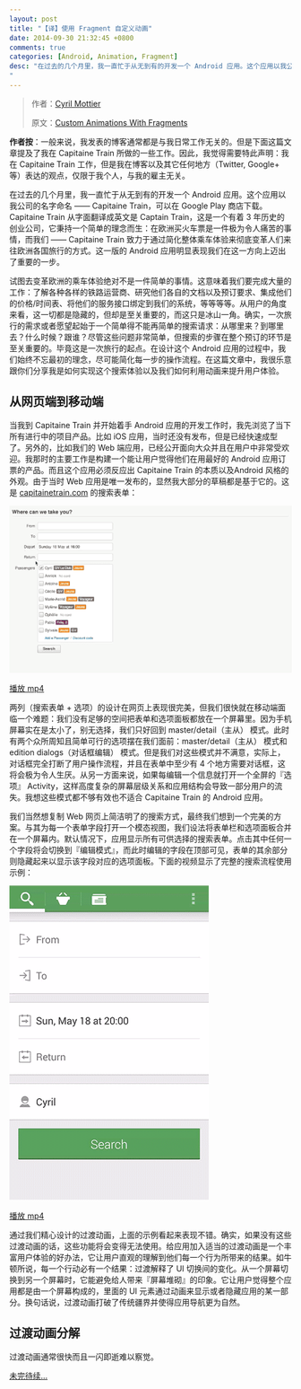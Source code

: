 ```yaml
---
layout: post
title: "【译】使用 Fragment 自定义动画"
date: 2014-09-30 21:32:45 +0800
comments: true
categories: [Android, Animation, Fragment]
desc: "在过去的几个月里，我一直忙于从无到有的开发一个 Android 应用。这个应用以我公司的名字命名 —— Capitaine Train，可以在 Google Play 商店下载。Capitaine Train 从字面翻译成英文是 Captain Train，这是一个有着 3 年历史的创业公司，它秉持一个简单的理念而生：在欧洲买火车票是一件极为令人痛苦的事情，而我们 —— Capitaine Train 致力于通过简化整体乘车体验来彻底变革人们来往欧洲各国旅行的方式。这一版的 Android 应用明显表现我们在这一方向上迈出了重要的一步。
"
---
```


>作者：[Cyril Mottier][author]
>
>原文：[Custom Animations With Fragments][origin post]

**作者按**：一般来说，我发表的博客通常都是与我日常工作无关的。但是下面这篇文章提及了我在 Capitaine Train 所做的一些工作。因此，我觉得需要特此声明：我在 Capitaine Train 工作，但是我在博客以及其它任何地方（Twitter, Google+ 等）表达的观点，仅限于我个人，与我的雇主无关。

在过去的几个月里，我一直忙于从无到有的开发一个 Android 应用。这个应用以我公司的名字命名 —— Capitaine Train，可以在 Google Play 商店下载。Capitaine Train 从字面翻译成英文是 Captain Train，这是一个有着 3 年历史的创业公司，它秉持一个简单的理念而生：在欧洲买火车票是一件极为令人痛苦的事情，而我们 —— Capitaine Train 致力于通过简化整体乘车体验来彻底变革人们来往欧洲各国旅行的方式。这一版的 Android 应用明显表现我们在这一方向上迈出了重要的一步。

试图去变革欧洲的乘车体验绝对不是一件简单的事情。这意味着我们要完成大量的工作：了解各种各样的铁路运营商、研究他们各自的文档以及预订要求、集成他们的价格/时间表、将他们的服务接口绑定到我们的系统，等等等等。从用户的角度来看，这一切都是隐藏的，但却是至关重要的，而这只是冰山一角。确实，一次旅行的需求或者愿望起始于一个简单得不能再简单的搜索请求：从哪里来？到哪里去？什么时候？跟谁？尽管这些问题非常简单，但搜索的步骤在整个预订的环节是至关重要的。毕竟这是一次旅行的起点。在设计这个 Android 应用的过程中，我们始终不忘最初的理念，尽可能简化每一步的操作流程。在这篇文章中，我很乐意跟你们分享我是如何实现这个搜索体验以及我们如何利用动画来提升用户体验。

## 从网页端到移动端

当我到 Capitaine Train 并开始着手 Android 应用的开发工作时，我先浏览了当下所有进行中的项目产品。比如 iOS 应用，当时还没有发布，但是已经快速成型了。另外的，比如我们的 Web 端应用，已经公开面向大众并且在用户中非常受欢迎。我那时的主要工作是构建一个能让用户觉得他们在用最好的 Android 应用订票的产品。而且这个应用必须反应出 Capitaine Train 的本质以及Android 风格的外观。由于当时 Web 应用是唯一发布的，显然我大部分的草稿都是基于它的。这是 [capitainetrain.com](capitainetrain.com) 的搜索表单：

![search form][search form]

[播放 mp4][search form mp4]

两列（搜索表单 + 选项）的设计在网页上表现很完美，但我们很快就在移动端面临一个难题：我们没有足够的空间把表单和选项面板都放在一个屏幕里。因为手机屏幕实在是太小了，别无选择，我们只好回到 master/detail（主从） 模式。此时有两个众所周知且简单可行的选项摆在我们面前：master/detail（主从） 模式和 edition dialogs（对话框编辑） 模式。但是我们对这些模式并不满意，实际上，对话框完全打断了用户操作流程，并且在表单中至少有 4 个地方需要对话框，这将会极为令人生厌。从另一方面来说，如果每编辑一个信息就打开一个全屏的『选项』 Activity，这样高度复杂的屏幕层级关系和应用结构会导致一部分用户的流失。我想这些模式都不够有效也不适合 Capitaine Train 的 Android 应用。

我们当然想复制 Web 网页上简洁明了的搜索方式，最终我们想到一个完美的方案。与其为每一个表单字段打开一个模态视图，我们设法将表单栏和选项面板合并在一个屏幕内。默认情况下，应用显示所有可供选择的搜索表单。点击其中任何一个字段将会切换到『编辑模式』，而此时编辑的字段在顶部可见，表单的其余部分则隐藏起来以显示该字段对应的选项面板。下面的视频显示了完整的搜索流程使用示例：

![search android][search android]

[播放 mp4][search android mp4]

通过我们精心设计的过渡动画，上面的示例看起来表现不错。确实，如果没有这些过渡动画的话，这些功能将会变得无法使用。给应用加入适当的过渡动画是一个丰富用户体验的好办法，它让用户直观的理解到他们每一个行为所带来的结果。如牛顿所说，每一个行动必有一个结果：过渡解释了 UI 切换间的变化。从一个屏幕切换到另一个屏幕时，它能避免给人带来『屏幕堆砌』的印象。它让用户觉得整个应用都是由一个屏幕构成的，里面的 UI 元素通过动画来显示或者隐藏应用的某一部分。换句话说，过渡动画打破了传统疆界并使得应用导航更为自然。

## 过渡动画分解

过渡动画通常很快而且一闪即逝难以察觉。

[未完待续...][origin post]

[author]: http://cyrilmottier.com/
[origin post]: http://cyrilmottier.com/2014/05/20/custom-animations-with-fragments
[search form]: /images/blog/android/search_web.gif
[search form mp4]: http://cyrilmottier.com/media/2014/05/custom-animations-with-fragments/search_web.mp4
[search android]: /images/blog/android/search_android.gif
[search android mp4]: http://cyrilmottier.com/media/2014/05/custom-animations-with-fragments/search_android.mp4